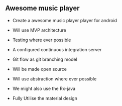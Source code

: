 ## Awesome music player

* Create a awesome music player player for android

* Will use MVP architecture

* Testing where ever possible 

* A configured continuous integration server

* Git flow as git branching model

* Will be made open source

* Will use abstraction where ever possible

* We might also use the Rx-java

* Fully Utilise the material design

